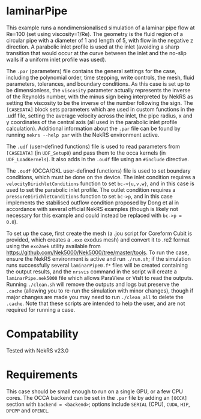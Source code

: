 # laminarPipe

This example runs a nondimensionalised simulation of a laminar pipe flow at Re=100 (set using viscosity=1/Re). The geometry is the fluid region of a circular pipe with a diameter of 1 and length of 5, with flow in the negative z direction. A parabolic inlet profile is used at the inlet (avoiding a sharp transition that would occur at the curve between the inlet and the no-slip walls if a uniform inlet profile was used).

The `.par` (parameters) file contains the general settings for the case, including the polynomial order, time stepping, write controls, the mesh, fluid parameters, tolerances, and boundary conditions. As this case is set up to be dimensionless, the `viscosity` parameter actually represents the inverse of the Reynolds number, with the minus sign being interpreted by NekRS as setting the viscosity to be the inverse of the number following the sign. The `[CASEDATA]` block sets parameters which are used in custom functions in the .udf file, setting the average velocity across the inlet, the pipe radius, x and y coordinates of the central axis (all used in the parabolic inlet profile calculation). Additional information about the `.par` file can be found by running `nekrs --help par` with the NekRS environment active.

The `.udf` (user-defined functions) file is used to read parameters from `[CASEDATA]` (in `UDF_Setup0`) and pass them to the occa kernels (in `UDF_LoadKernels`). It also adds in the `.oudf` file using an `#include` directive.

The `.oudf` (OCCA/OKL user-defined functions) file is used to set boundary conditions, which must be done on the device. The inlet condition requires a `velocityDirichletConditions` function to set `bc->{u,v,w}`, and in this case is used to set the parabolic inlet profile. The outlet condition requires a `pressureDirichletConditions` function to set `bc->p`, and in this case implements the stabilised outflow condition proposed by Dong et al in accordance with several official NekRS examples (though is likely not necessary for this example and could instead be replaced with `bc->p = 0.0`).

To set up the case, first create the mesh (a .jou script for Coreform Cubit is provided, which creates a `.exo` exodus mesh) and convert it to .re2 format using the `exo2nek` utility available from https://github.com/Nek5000/Nek5000/tree/master/tools. To run the case, ensure the NekRS environment is active and run `./run.sh`; if the simulation runs successfully several `laminarPipe0.f*` files will be created containing the output results, and the `nrsvis` command in the script will create a `laminarPipe.nek5000` file which allows ParaView or VisIt to read the outputs. Running `./clean.sh` will remove the outputs and logs but preserve the `.cache` (allowing you to re-run the simulation with minor changes), though if major changes are made you may need to run `./clean_all` to delete the `.cache`. Note that these scripts are intended to help the user, and are not required for running a case.

# Compatability

Tested with NekRS v23.0

# Requirements

This case should be small enough to run on a single GPU, or a few CPU cores. The OCCA backend can be set in the `.par` file by adding an `[OCCA]` section with `backend = <backend>`; options include `SERIAL` (CPU), `CUDA`, `HIP`, `DPCPP` and `OPENCL`.